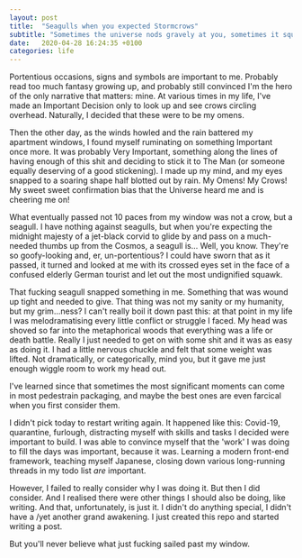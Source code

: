 ```yaml
---
layout: post
title:  "Seagulls when you expected Stormcrows"
subtitle: "Sometimes the universe nods gravely at you, sometimes it squawks"
date:   2020-04-28 16:24:35 +0100
categories: life
---
```

Portentious occasions, signs and symbols are important to me. Probably read too much fantasy growing up, and probably still convinced I'm the hero of the only narrative that matters: mine. At various times in my life, I've made an Important Decision only to look up and see crows circling overhead. Naturally, I decided that these were to be my omens.

Then the other day, as the winds howled and the rain battered my apartment windows, I found myself ruminating on something Important once more. It was probably Very Important, something along the lines of having enough of this shit and deciding to stick it to The Man (or someone equally deserving of a good stickening). I made up my mind, and my eyes snapped to a soaring shape half blotted out by rain. My Omens! My Crows! My sweet sweet confirmation bias that the Universe heard me and is cheering me on!

What eventually passed not 10 paces from my window was not a crow, but a seagull. I have nothing against seagulls, but when you're expecting the midnight majesty of a jet-black corvid to glide by and pass on a much-needed thumbs up from the Cosmos, a seagull is... Well, you know. They're so goofy-looking and, er, un-portentious? I could have sworn that as it passed, it turned and looked at me with its crossed eyes set in the face of a confused elderly German tourist and let out the most undignified squawk.

That fucking seagull snapped something in me. Something that was wound up tight and needed to give. That thing was not my sanity or my humanity, but my grim...ness? I can't really boil it down past this: at that point in my life I was melodramatising every little conflict or struggle I faced. My head was shoved so far into the metaphorical woods that everything was a life or death battle. Really I just needed to get on with some shit and it was as easy as doing it. I had a little nervous chuckle and felt that some weight was lifted. Not dramatically, or categorically, mind you, but it gave me just enough wiggle room to work my head out.

I've learned since that sometimes the most significant moments can come in most pedestrain packaging, and maybe the best ones are even farcical when you first consider them.

I didn't pick today to restart writing again. It happened like this: Covid-19, quarantine, furlough, distracting myself with skills and tasks I decided were important to build. I was able to convince myself that the 'work' I was doing to fill the days was important, because it was. Learning a modern front-end framework, teaching myself Japanese, closing down various long-running threads in my todo list _are_ important.

However, I failed to really consider why I was doing it. But then I did consider. And I realised there were other things I should also be doing, like writing. And that, unfortunately, is just it. I didn't do anything special, I didn't have a /yet another grand awakening. I just created this repo and started writing a post.

But you'll never believe what just fucking sailed past my window.